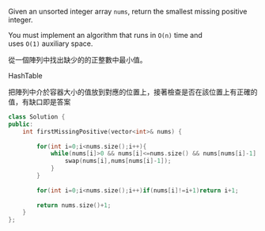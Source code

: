 Given an unsorted integer array `nums`, return the smallest missing positive integer.

You must implement an algorithm that runs in `O(n)` time and uses `O(1)` auxiliary space.

從一個陣列中找出缺少的的正整數中最小值。

HashTable

把陣列中介於容器大小的值放到對應的位置上，接著檢查是否在該位置上有正確的值，有缺口即是答案

```cpp
class Solution {
public:
    int firstMissingPositive(vector<int>& nums) {
        
        for(int i=0;i<nums.size();i++){
            while(nums[i]>0 && nums[i]<=nums.size() && nums[nums[i]-1]!=nums[i]){
                swap(nums[i],nums[nums[i]-1]);
            }
        }
        
        for(int i=0;i<nums.size();i++)if(nums[i]!=i+1)return i+1;
        
        return nums.size()+1;
    }
};
```